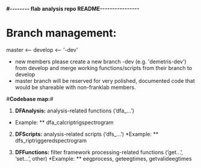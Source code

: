 **#-------- flab analysis repo README----------------**
# **Branch management:** #
master <-- develop <-- '<user>-dev'

* new members please create a new branch <user>-dev (e.g. 'demetris-dev') from develop and merge working functions/scripts from their branch to develop
* master branch will be reserved for very polished, documented code that would be shareable with non-franklab members.

#**Codebase map:**# 

1. **DFAnalysis:** analysis-related functions (‘dfa_...’)
* Example:
** dfa_calcriptrigspectrogram

2. **DFScripts:** analysis-related scripts (‘dfs_...’)
*Example:
** dfs_riptriggeredspectrogram

3. **DFFunctions:** filter framework processing-related functions (‘get...’, ‘set…’, other)
*Example:
** eegprocess, geteegtimes, getvalideegtimes